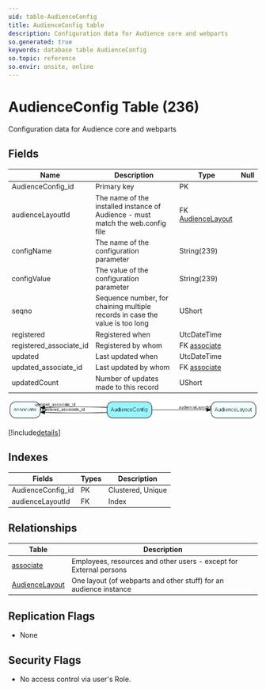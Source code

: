 ```yaml
---
uid: table-AudienceConfig
title: AudienceConfig table
description: Configuration data for Audience core and webparts
so.generated: true
keywords: database table AudienceConfig
so.topic: reference
so.envir: onsite, online
---
```


# AudienceConfig Table (236)

Configuration data for Audience core and webparts

## Fields

| Name | Description | Type | Null |
|------|-------------|------|:----:|
|AudienceConfig\_id|Primary key|PK| |
|audienceLayoutId|The name of the installed instance of Audience - must match the web.config file|FK [AudienceLayout](audiencelayout.md)| |
|configName|The name of the configuration parameter|String(239)| |
|configValue|The value of the configuration parameter|String(239)| |
|seqno|Sequence number, for chaining multiple records in case the value is too long|UShort| |
|registered|Registered when|UtcDateTime| |
|registered\_associate\_id|Registered by whom|FK [associate](associate.md)| |
|updated|Last updated when|UtcDateTime| |
|updated\_associate\_id|Last updated by whom|FK [associate](associate.md)| |
|updatedCount|Number of updates made to this record|UShort| |


![AudienceConfig table relationship diagram](./media/AudienceConfig.png)

[!include[details](./includes/audienceconfig.md)]

## Indexes

| Fields | Types | Description |
|--------|-------|-------------|
|AudienceConfig\_id |PK |Clustered, Unique |
|audienceLayoutId |FK |Index |

## Relationships

| Table|  Description |
|------|-------------|
|[associate](associate.md)  |Employees, resources and other users - except for External persons |
|[AudienceLayout](audiencelayout.md)  |One layout (of webparts and other stuff) for an audience instance |


## Replication Flags

* None

## Security Flags

* No access control via user's Role.


